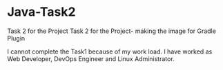 # Java-Task2
Task 2 for the Project
Task 2 for the Project- making the image for Gradle Plugin

I cannot complete the Task1 because of my work load. I have worked as Web Developer, DevOps Engineer and Linux Administrator.

